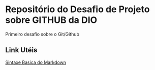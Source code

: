 # Repositório do Desafio de Projeto sobre GITHUB da DIO
Primeiro desafio sobre o Git/Github

## Link Utéis
[Sintaxe Basica do Markdown](https://www.markdownguide.org/basic-syntax/)
